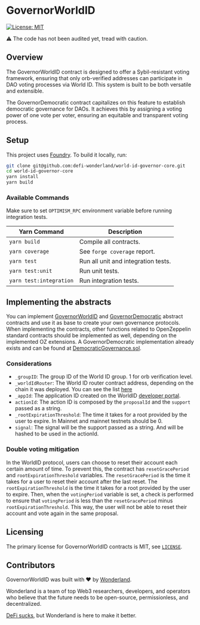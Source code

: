 # GovernorWorldID

[![License: MIT](https://img.shields.io/badge/License-MIT-blue.svg)](https://github.com/defi-wonderland/world-id-governor-core/blob/main/LICENSE)

⚠️ The code has not been audited yet, tread with caution.

## Overview

The GovernorWorldID contract is designed to offer a Sybil-resistant voting framework, ensuring that only orb-verified addresses can participate in DAO voting processes via World ID. This system is built to be both versatile and extensible. 

The GovernorDemocratic contract capitalizes on this feature to establish democratic governance for DAOs. It achieves this by assigning a voting power of one vote per voter, ensuring an equitable and transparent voting process.

## Setup

This project uses [Foundry](https://book.getfoundry.sh/). To build it locally, run:

```sh
git clone git@github.com:defi-wonderland/world-id-governor-core.git
cd world-id-governor-core
yarn install
yarn build
```

### Available Commands

Make sure to set `OPTIMISM_RPC` environment variable before running integration tests.

| Yarn Command            | Description                                                |
| ----------------------- | ---------------------------------------------------------- |
| `yarn build`            | Compile all contracts.                                     |
| `yarn coverage`         | See `forge coverage` report.                               |
| `yarn test`             | Run all unit and integration tests.                        |
| `yarn test:unit`        | Run unit tests.                                            |
| `yarn test:integration` | Run integration tests. |

## Implementing the abstracts

You can implement [GovernorWorldID](src/contracts/GovernorWorldID.sol) and [GovernorDemocratic](src/contracts/GovernorDemocratic.sol) abstract contracts and use it as base to create your own governance protocols.
When implementing the contracts, other functions related to OpenZeppelin standard contracts should be implemented as well, depending on the implemented OZ extensions.
A GovernorDemocratic implementation already exists and can be found at [DemocraticGovernance.sol](src/contracts/DemocraticGovernance.sol).

### Considerations

- `_groupID`: The group ID of the World ID group. 1 for orb verification level.
- `_worldIdRouter`: The World ID router contract address, depending on the chain it was deployed. You can see the list [here](https://docs.worldcoin.org/reference/address-book)
- `_appId`: The application ID created on the WorldID [developer portal](https://developer.worldcoin.org/).
- `actionId`: The action ID is composed by the `proposalId` and the `support` passed as a string.
- `_rootExpirationThreshold`: The time it takes for a root provided by the user to expire. In Mainnet and mainnet testnets should be 0.
- `signal`: The signal will be the support passed as a string. And will be hashed to be used in the actionId.

### Double voting mitigation

In the WorldID protocol, users can choose to reset their account each certain amount of time. To prevent this, the contract has `resetGracePeriod` and `rootExpirationThreshold` variables. The `resetGracePeriod` is the time it takes for a user to reset their account after the last reset. The `rootExpirationThreshold` is the time it takes for a root provided by the user to expire.
Then, when the `votingPeriod` variable is set, a check is performed to ensure that `votingPeriod` is less than the `resetGracePeriod` minus `rootExpirationThreshold`.
This way, the user will not be able to reset their account and vote again in the same proposal.

## Licensing

The primary license for GovernorWorldID contracts is MIT, see [`LICENSE`](./LICENSE).

## Contributors

GovernorWorldID was built with ❤️ by [Wonderland](https://defi.sucks).

Wonderland is a team of top Web3 researchers, developers, and operators who believe that the future needs to be open-source, permissionless, and decentralized.

[DeFi sucks](https://defi.sucks), but Wonderland is here to make it better.